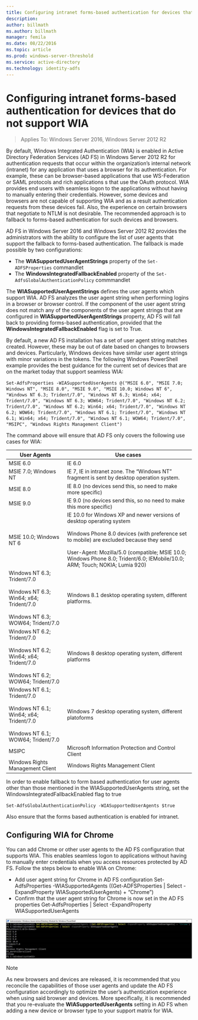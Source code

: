 ```yaml
---
title: Configuring intranet forms-based authentication for devices that do not support WIA
description:
author: billmath
ms.author: billmath
manager: femila
ms.date: 08/22/2016
ms.topic: article
ms.prod: windows-server-threshold
ms.service: active-directory
ms.technology: identity-adfs
---
```


# Configuring intranet forms-based authentication for devices that do not support WIA

>Applies To: Windows Server 2016, Windows Server 2012 R2

By default, Windows Integrated Authentication (WIA) is enabled in Active Directory Federation Services (AD FS) in Windows Server 2012 R2 for authentication requests that occur within the organization’s internal network (intranet) for any application that uses a browser for its authentication. For example, these can be browser-based applications that use WS-Federation or SAML protocols and rich applications s that use the OAuth protocol. WIA provides end users with seamless logon to the applications without having to manually entering their credentials. However, some devices and browsers are not capable of supporting WIA and as a result authentication requests from these devices fail. Also, the experience on certain browsers that negotiate to NTLM is not desirable. The recommended approach is to fallback to forms-based authentication for such devices and browsers.

AD FS in Windows Server 2016 and Windows Server 2012 R2 provides the administrators with the ability to configure the list of user agents that support the fallback to forms-based authentication. The fallback is made possible by two configurations:


- The **WIASupportedUserAgentStrings** property of the `Set-ADFSProperties` commandlet
- The **WindowsIntegratedFallbackEnabled** property of the `Set-AdfsGlobalAuthenticationPolicy` commmandlet

The **WIASupportedUserAgentStrings** defines the user agents which support WIA. AD FS analyzes the user agent string when performing logins in a browser or browser control. If the component of the user agent string does not match any of the components of the user agent strings that are configured in **WIASupportedUserAgentStrings** property, AD FS will fall back to providing forms-based authentication, provided that the **WindowsIntegratedFallbackEnabled** flag is set to True.

By default, a new AD FS installation has a set of user agent string matches created. However, these may be out of date based on changes to browsers and devices. Particularly, Windows devices have similar user agent strings with minor variations in the tokens. The following Windows PowerShell example provides the best guidance for the current set of devices that are on the market today that support seamless WIA:

    Set-AdfsProperties -WIASupportedUserAgents @("MSIE 6.0", "MSIE 7.0; Windows NT", "MSIE 8.0", "MSIE 9.0", "MSIE 10.0; Windows NT 6", "Windows NT 6.3; Trident/7.0", "Windows NT 6.3; Win64; x64; Trident/7.0", "Windows NT 6.3; WOW64; Trident/7.0", "Windows NT 6.2; Trident/7.0", "Windows NT 6.2; Win64; x64; Trident/7.0", "Windows NT 6.2; WOW64; Trident/7.0", "Windows NT 6.1; Trident/7.0", "Windows NT 6.1; Win64; x64; Trident/7.0", "Windows NT 6.1; WOW64; Trident/7.0", "MSIPC", "Windows Rights Management Client")

The command above will ensure that AD FS only covers the following use cases for WIA:

User Agents|Use cases|
-----|-----|
MSIE 6.0|IE 6.0|
MSIE 7.0; Windows NT|IE 7, IE in intranet zone. The “Windows NT” fragment is sent by desktop operation system.|
MSIE 8.0|IE 8.0 (no devices send this, so need to make more specific)|
MSIE 9.0|IE 9.0 (no devices send this, so no need to make this more specific)|
MSIE 10.0; Windows NT 6|IE 10.0 for Windows XP and newer versions of desktop operating system</br></br>Windows Phone 8.0 devices (with preference set to mobile) are excluded because they send</br></br>User-Agent: Mozilla/5.0 (compatible; MSIE 10.0; Windows Phone 8.0; Trident/6.0; IEMobile/10.0; ARM; Touch; NOKIA; Lumia 920)|
Windows NT 6.3; Trident/7.0</br></br>Windows NT 6.3; Win64; x64; Trident/7.0</br></br>Windows NT 6.3; WOW64; Trident/7.0| Windows 8.1 desktop operating system, different platforms.|
Windows NT 6.2; Trident/7.0</br></br>Windows NT 6.2; Win64; x64; Trident/7.0</br></br>Windows NT 6.2; WOW64; Trident/7.0|Windows 8 desktop operating system, different platforms|
Windows NT 6.1; Trident/7.0</br></br>Windows NT 6.1; Win64; x64; Trident/7.0</br></br>Windows NT 6.1; WOW64; Trident/7.0|Windows 7 desktop operating system, different platoforms|
MSIPC| Microsoft Information Protection and Control Client|
Windows Rights Management Client|Windows Rights Management Client|

In order to enable fallback to form based authentication for user agents other than those mentioned in the WIASupportedUserAgents string, set the WindowsIntegratedFallbackEnabled flag to true

    Set-AdfsGlobalAuthenticationPolicy -WIASupportedUserAgents $true

Also ensure that the forms based authentication is enabled for intranet.

## Configuring WIA for Chrome
You can add Chrome or other user agents to the AD FS configuration that supports WIA. This enables seamless logon to applications without having to manually enter credentials when you access resources protected by AD FS. Follow the steps below to enable WIA on Chrome:

- Add user agent string for Chrome in AD FS configuration
Set-AdfsProperties -WIASupportedAgents ((Get-ADFSProperties | Select -ExpandProperty WIASupportedUserAgents) + “Chrome”)
- Confirm that the user agent string for Chrome is now set in the AD FS properties
Get-AdfsProperties | Select -ExpandProperty WIASupportedUserAgents

![](media/Configure-intranet-forms-based-authentication-for-devices-that-do-not-support-WIA/chrome1.png) 

>[!NOTE]   
> As new browsers and devices are released, it is recommended that you reconcile the capabilities of those user agents and update the AD FS configuration accordingly to optimize the user’s authentication experience when using said browser and devices. More specifically, it is recommended that you re-evaluate the **WIASupportedUserAgents** setting in AD FS when adding a new device or browser type to your support matrix for WIA.


